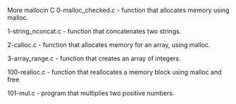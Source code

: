 More mallocin C
0-malloc_checked.c - function that allocates memory using malloc.

1-string_nconcat.c - function that concatenates two strings.

2-calloc.c - function that allocates memory for an array, using malloc.

3-array_range.c - function that creates an array of integers.

100-realloc.c - function that reallocates a memory block using malloc and free

101-mul.c - program that multiplies two positive numbers.
